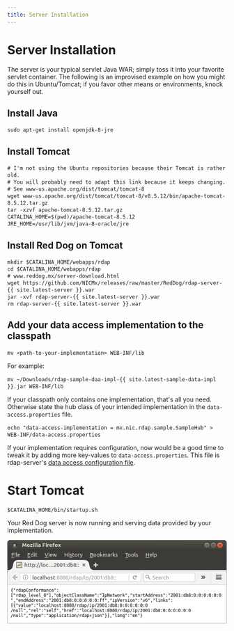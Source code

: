 ```yaml
---
title: Server Installation
---
```


# Server Installation

The server is your typical servlet Java WAR; simply toss it into your favorite servlet container. The following is an improvised example on how you might do this in Ubuntu/Tomcat; if you favor other means or environments, knock yourself out.

## Install Java

	sudo apt-get install openjdk-8-jre

## Install Tomcat

	# I'm not using the Ubuntu repositories because their Tomcat is rather old.
	# You will probably need to adapt this link because it keeps changing.
	# See www-us.apache.org/dist/tomcat/tomcat-8
	wget www-us.apache.org/dist/tomcat/tomcat-8/v8.5.12/bin/apache-tomcat-8.5.12.tar.gz
	tar -xzvf apache-tomcat-8.5.12.tar.gz
	CATALINA_HOME=$(pwd)/apache-tomcat-8.5.12
	JRE_HOME=/usr/lib/jvm/java-8-oracle/jre

## Install Red Dog on Tomcat

	mkdir $CATALINA_HOME/webapps/rdap
	cd $CATALINA_HOME/webapps/rdap
	# www.reddog.mx/server-download.html
	wget https://github.com/NICMx/releases/raw/master/RedDog/rdap-server-{{ site.latest-server }}.war
	jar -xvf rdap-server-{{ site.latest-server }}.war
	rm rdap-server-{{ site.latest-server }}.war

## Add your data access implementation to the classpath

	mv <path-to-your-implementation> WEB-INF/lib

For example:

	mv ~/Downloads/rdap-sample-daa-impl-{{ site.latest-sample-data-impl }}.jar WEB-INF/lib

If your classpath only contains one implementation, that's all you need. Otherwise state the hub class of your intended implementation in the `data-access.properties` file.

	echo "data-access-implementation = mx.nic.rdap.sample.SampleHub" > WEB-INF/data-access.properties

If your implementation requires configuration, now would be a good time to tweak it by adding more key-values to `data-access.properties`. This file is rdap-server's [data access configuration file](https://github.com/NICMx/rdap-data-access-api/blob/b63dfb2b1da591dd5d225e6165d46babacee611b/src/main/java/mx/nic/rdap/db/spi/DataAccessImplementation.java#L27).

# Start Tomcat

	$CATALINA_HOME/bin/startup.sh

Your Red Dog server is now running and serving data provided by your implementation.

![Sample Firefox screenshot](img/sample-query-custom-mode.png)

